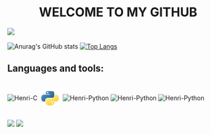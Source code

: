 <h1 align="center">WELCOME TO MY GITHUB</h1>

![](https://komarev.com/ghpvc/?username=henrilindeza27&color=green)

![Anurag's GitHub stats](https://github-readme-stats.vercel.app/api?username=henrilindeza27&show_icons=true&theme=merko)
[![Top Langs](https://github-readme-stats.vercel.app/api/top-langs/?username=henrilindeza27&layout=compact&theme=merko)](https://github.com/anuraghazra/github-readme-stats)

## Languages and tools:
<div style="display: inline_block"><br>
  <img align="center" alt="Henri-C" height="40" width="50" src="https://cdn.jsdelivr.net/gh/devicons/devicon/icons/c/c-original.svg" />
  <img align="center" alt="Henri-Python" height="40" width="50" src="https://raw.githubusercontent.com/devicons/devicon/master/icons/python/python-original.svg">
  <img align="center" alt="Henri-Python" height="40" width="50" src="https://cdn.jsdelivr.net/gh/devicons/devicon/icons/java/java-original.svg" />
  <img align="center" alt="Henri-Python" height="40" width="50" src="https://cdn.jsdelivr.net/gh/devicons/devicon/icons/vim/vim-original.svg" />
  <img align="center" alt="Henri-Python" height="40" width="50" src="https://cdn.jsdelivr.net/gh/devicons/devicon/icons/vscode/vscode-original.svg" /       
</div>

  ##
 
<div> 
 <a href="https://www.instagram.com/henrilindeza27/" target="_blank"><img src="https://img.shields.io/badge/-Instagram-%23E4405F?style=for-the-badge&logo=instagram&logoColor=white" target="_blank"></a>
  <a href="https://www.linkedin.com/in/henrilindeza27/" target="_blank"><img src="https://img.shields.io/badge/-LinkedIn-%230077B5?style=for-the-badge&logo=linkedin&logoColor=white" target="_blank"></a> 
</div>

